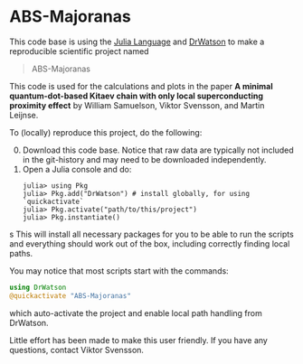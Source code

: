 # ABS-Majoranas

This code base is using the [Julia Language](https://julialang.org/) and
[DrWatson](https://juliadynamics.github.io/DrWatson.jl/stable/)
to make a reproducible scientific project named
> ABS-Majoranas

This code is used for the calculations and plots in the paper **A minimal quantum-dot-based Kitaev chain with only local superconducting proximity effect** by William Samuelson, Viktor Svensson, and Martin Leijnse.

To (locally) reproduce this project, do the following:

0. Download this code base. Notice that raw data are typically not included in the
   git-history and may need to be downloaded independently.
1. Open a Julia console and do:
   ```
   julia> using Pkg
   julia> Pkg.add("DrWatson") # install globally, for using `quickactivate`
   julia> Pkg.activate("path/to/this/project")
   julia> Pkg.instantiate()
   ```
s
This will install all necessary packages for you to be able to run the scripts and
everything should work out of the box, including correctly finding local paths.

You may notice that most scripts start with the commands:
```julia
using DrWatson
@quickactivate "ABS-Majoranas"
```
which auto-activate the project and enable local path handling from DrWatson.

Little effort has been made to make this user friendly. If you have any questions, contact Viktor Svensson.